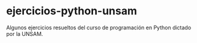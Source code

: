 # ejercicios-python-unsam
Algunos ejercicios resueltos del curso de programación en Python dictado por la UNSAM.
